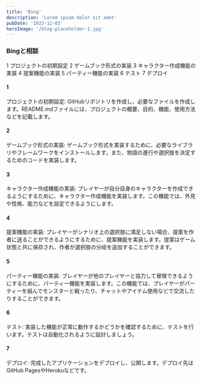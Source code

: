 ```yaml
---
title: 'Bing'
description: 'Lorem ipsum dolor sit amet'
pubDate: '2023-11-03'
heroImage: '/blog-placeholder-1.jpg'
---
```

### Bingと相談
1	プロジェクトの初期設定
2	ゲームブック形式の実装
3	キャラクター作成機能の実装
4	提案機能の実装
5	パーティー機能の実装
6	テスト
7	デプロイ

#### 1
プロジェクトの初期設定: GitHubリポジトリを作成し、必要なファイルを作成します。README.mdファイルには、プロジェクトの概要、目的、機能、使用方法などを記載します。

#### 2
ゲームブック形式の実装: ゲームブック形式を実装するために、必要なライブラリやフレームワークをインストールします。また、物語の進行や選択肢を決定するためのコードを実装します。

#### 3
キャラクター作成機能の実装: プレイヤーが自分自身のキャラクターを作成できるようにするために、キャラクター作成機能を実装します。この機能では、外見や性格、能力などを設定できるようにします。

#### 4
提案機能の実装: プレイヤーがシナリオ上の選択肢に満足しない場合、提案を作者に送ることができるようにするために、提案機能を実装します。提案はゲーム状態と共に保存され、作者が選択肢の分岐を追加することができます。

#### 5
パーティー機能の実装: プレイヤーが他のプレイヤーと協力して冒険できるようにするために、パーティー機能を実装します。この機能では、プレイヤーがパーティーを組んでモンスターと戦ったり、チャットやアイテム使用などで交流したりすることができます。

#### 6
テスト: 実装した機能が正常に動作するかどうかを確認するために、テストを行います。テストは自動化されるように設計しましょう。

#### 7
デプロイ: 完成したアプリケーションをデプロイし、公開します。デプロイ先はGitHub PagesやHerokuなどです。
